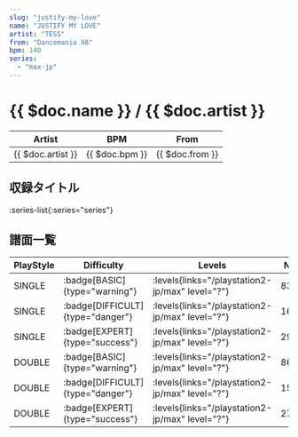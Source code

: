 ```yaml
---
slug: "justify-my-love"
name: "JUSTIFY MY LOVE"
artist: "TESS"
from: "Dancemania X8"
bpm: 140
series:
  - "max-jp"
---
```


# {{ $doc.name }} / {{ $doc.artist }}

|Artist|BPM|From|
|------|---|----|
|{{ $doc.artist }}|{{ $doc.bpm }}|{{ $doc.from }}|

## 収録タイトル

:series-list{:series="series"}

## 譜面一覧

|PlayStyle|Difficulty|Levels|Notes|Movie|
|---------|----------|------|-----|-----|
|SINGLE| :badge[BASIC]{type="warning"}|<div class="field is-grouped is-grouped-multiline"> :levels{links="/playstation2-jp/max" level="?"}</div>|83/8||
|SINGLE| :badge[DIFFICULT]{type="danger"}|<div class="field is-grouped is-grouped-multiline"> :levels{links="/playstation2-jp/max" level="?"}</div>|166/5||
|SINGLE| :badge[EXPERT]{type="success"}|<div class="field is-grouped is-grouped-multiline"> :levels{links="/playstation2-jp/max" level="?"}</div>|294/48||
|DOUBLE| :badge[BASIC]{type="warning"}|<div class="field is-grouped is-grouped-multiline"> :levels{links="/playstation2-jp/max" level="?"}</div>|86/7||
|DOUBLE| :badge[DIFFICULT]{type="danger"}|<div class="field is-grouped is-grouped-multiline"> :levels{links="/playstation2-jp/max" level="?"}</div>|159/25||
|DOUBLE| :badge[EXPERT]{type="success"}|<div class="field is-grouped is-grouped-multiline"> :levels{links="/playstation2-jp/max" level="?"}</div>|275/50||
